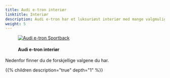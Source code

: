```yaml
---
title: Audi e-tron interiør
linktitle: Interiør
description: Audi e-tron har et luksuriøst interiør med mange valgmuligheter på seter, interiørdesign, interiørlys, og mye mer slik at du kan tilpasse bilen slik du vil ha den.
weight: 5
---
```

<!-- markdownlint-disable MD033 -->

<figure>
    <a href="https://media.electrichasgoneaudi.net/multimedia/models/e-tron/interior/interior.jpg">
        <img src="https://media.electrichasgoneaudi.net/multimedia/models/e-tron/interior/interiors.jpg"
        alt="Audi e-tron Sportback" title="Audi e-tron Sportback">
    </a>
    <figcaption><h4>Audi e-tron interiør</h4></figcaption>
</figure>

Nedenfor finner du de forskjellige valgene du har.

{{% children description="true" depth="1" %}}
